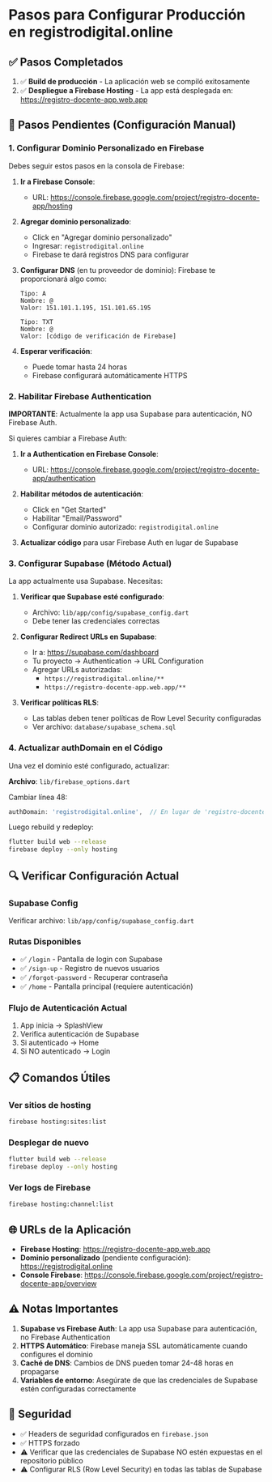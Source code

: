 # Pasos para Configurar Producción en registrodigital.online

## ✅ Pasos Completados

1. ✅ **Build de producción** - La aplicación web se compiló exitosamente
2. ✅ **Despliegue a Firebase Hosting** - La app está desplegada en: https://registro-docente-app.web.app

## 🔧 Pasos Pendientes (Configuración Manual)

### 1. Configurar Dominio Personalizado en Firebase

Debes seguir estos pasos en la consola de Firebase:

1. **Ir a Firebase Console**:
   - URL: https://console.firebase.google.com/project/registro-docente-app/hosting

2. **Agregar dominio personalizado**:
   - Click en "Agregar dominio personalizado"
   - Ingresar: `registrodigital.online`
   - Firebase te dará registros DNS para configurar

3. **Configurar DNS** (en tu proveedor de dominio):
   Firebase te proporcionará algo como:
   ```
   Tipo: A
   Nombre: @
   Valor: 151.101.1.195, 151.101.65.195

   Tipo: TXT
   Nombre: @
   Valor: [código de verificación de Firebase]
   ```

4. **Esperar verificación**:
   - Puede tomar hasta 24 horas
   - Firebase configurará automáticamente HTTPS

### 2. Habilitar Firebase Authentication

**IMPORTANTE**: Actualmente la app usa Supabase para autenticación, NO Firebase Auth.

Si quieres cambiar a Firebase Auth:

1. **Ir a Authentication en Firebase Console**:
   - URL: https://console.firebase.google.com/project/registro-docente-app/authentication

2. **Habilitar métodos de autenticación**:
   - Click en "Get Started"
   - Habilitar "Email/Password"
   - Configurar dominio autorizado: `registrodigital.online`

3. **Actualizar código** para usar Firebase Auth en lugar de Supabase

### 3. Configurar Supabase (Método Actual)

La app actualmente usa Supabase. Necesitas:

1. **Verificar que Supabase esté configurado**:
   - Archivo: `lib/app/config/supabase_config.dart`
   - Debe tener las credenciales correctas

2. **Configurar Redirect URLs en Supabase**:
   - Ir a: https://supabase.com/dashboard
   - Tu proyecto → Authentication → URL Configuration
   - Agregar URLs autorizadas:
     - `https://registrodigital.online/**`
     - `https://registro-docente-app.web.app/**`

3. **Verificar políticas RLS**:
   - Las tablas deben tener políticas de Row Level Security configuradas
   - Ver archivo: `database/supabase_schema.sql`

### 4. Actualizar authDomain en el Código

Una vez el dominio esté configurado, actualizar:

**Archivo**: `lib/firebase_options.dart`

Cambiar línea 48:
```dart
authDomain: 'registrodigital.online',  // En lugar de 'registro-docente-app.firebaseapp.com'
```

Luego rebuild y redeploy:
```bash
flutter build web --release
firebase deploy --only hosting
```

## 🔍 Verificar Configuración Actual

### Supabase Config
Verificar archivo: `lib/app/config/supabase_config.dart`

### Rutas Disponibles
- ✅ `/login` - Pantalla de login con Supabase
- ✅ `/sign-up` - Registro de nuevos usuarios
- ✅ `/forgot-password` - Recuperar contraseña
- ✅ `/home` - Pantalla principal (requiere autenticación)

### Flujo de Autenticación Actual
1. App inicia → SplashView
2. Verifica autenticación de Supabase
3. Si autenticado → Home
4. Si NO autenticado → Login

## 📋 Comandos Útiles

### Ver sitios de hosting
```bash
firebase hosting:sites:list
```

### Desplegar de nuevo
```bash
flutter build web --release
firebase deploy --only hosting
```

### Ver logs de Firebase
```bash
firebase hosting:channel:list
```

## 🌐 URLs de la Aplicación

- **Firebase Hosting**: https://registro-docente-app.web.app
- **Dominio personalizado** (pendiente configuración): https://registrodigital.online
- **Console Firebase**: https://console.firebase.google.com/project/registro-docente-app/overview

## ⚠️ Notas Importantes

1. **Supabase vs Firebase Auth**: La app usa Supabase para autenticación, no Firebase Authentication
2. **HTTPS Automático**: Firebase maneja SSL automáticamente cuando configures el dominio
3. **Caché de DNS**: Cambios de DNS pueden tomar 24-48 horas en propagarse
4. **Variables de entorno**: Asegúrate de que las credenciales de Supabase estén configuradas correctamente

## 🔐 Seguridad

- ✅ Headers de seguridad configurados en `firebase.json`
- ✅ HTTPS forzado
- ⚠️ Verificar que las credenciales de Supabase NO estén expuestas en el repositorio público
- ⚠️ Configurar RLS (Row Level Security) en todas las tablas de Supabase
